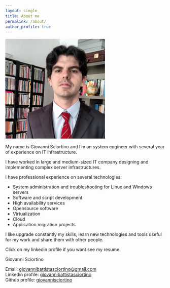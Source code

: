 ```yaml
---
layout: single
title: About me
permalink: /about/
author_profile: true
---
```



![my photo](/assets/about.markdown_img1.jpg)

My name is Giovanni Sciortino and I’m an system engineer with several year of experience on IT infrastructure.

I have worked in large and medium-sized IT company designing and implementing complex server infrastructures.

I have professional experience on several technologies:

- System administration and troubleshooting for Linux and Windows servers
- Software and script development
- High availability services
- Opensource software
- Virtualization
- Cloud
- Application migration projects

I like upgrade constantly my skills, learn new technologies and tools useful for my work and share them with other people.

Click on my linkedin profile if you want see my resume.

Giovanni Sciortino

Email: [giovannibattistasciortino@gmail.com](mailto:giovannibattistasciortino@gmail.com)  
Linkedin profile: [giovannibattistasciortino](https://www.linkedin.com/in/giovannibattistasciortino/)  
Github profile: [giovannisciortino](https://github.com/giovannisciortino/)  

